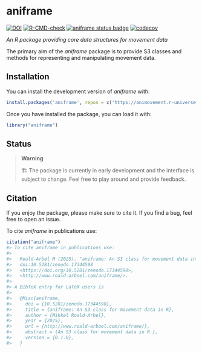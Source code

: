 
<!-- README.md is generated from README.Rmd. Please edit that file -->

# aniframe

<!-- badges: start -->

[![DOI](https://zenodo.org/badge/DOI/10.5281/zenodo.17344598.svg)](https://doi.org/10.5281/zenodo.17344598)
[![R-CMD-check](https://github.com/animovement/aniframe/actions/workflows/R-CMD-check.yaml/badge.svg)](https://github.com/animovement/aniframe/actions/workflows/R-CMD-check.yaml)
[![aniframe status
badge](https://animovement.r-universe.dev/badges/aniframe)](https://animovement.r-universe.dev)
[![codecov](https://codecov.io/gh/animovement/aniframe/graph/badge.svg?token=Pf5n3yzLzK)](https://codecov.io/gh/animovement/aniframe)
<!-- badges: end -->

*An R package providing core data structures for movement data*

The primary aim of the _aniframe_ package is to provide S3 classes and methods for representing and manipulating movement data.

## Installation

You can install the development version of *aniframe* with:

``` r
install.packages('aniframe', repos = c('https://animovement.r-universe.dev', 'https://cloud.r-project.org'))
```

Once you have installed the package, you can load it with:

``` r
library("aniframe")
```

## Status

> **Warning**
>
> 🏗️ The package is currently in early development and the interface is
> subject to change. Feel free to play around and provide feedback.

## Citation

If you enjoy the package, please make sure to cite it. If you find a
bug, feel free to open an issue.

To cite *aniframe* in publications use:

``` r
citation("aniframe")
#> To cite aniframe in publications use:
#> 
#>   Roald-Arbøl M (2025). "aniframe: An S3 class for movement data in R."
#>   doi:10.5281/zenodo.17344598
#>   <https://doi.org/10.5281/zenodo.17344598>,
#>   <http://www.roald-arboel.com/aniframe/>.
#> 
#> A BibTeX entry for LaTeX users is
#> 
#>   @Misc{aniframe,
#>     doi = {10.5281/zenodo.17344598},
#>     title = {aniframe: An S3 class for movement data in R},
#>     author = {Mikkel Roald-Arbøl},
#>     year = {2025},
#>     url = {http://www.roald-arboel.com/aniframe/},
#>     abstract = {An S3 class for movement data in R.},
#>     version = {0.1.0},
#>   }
```
